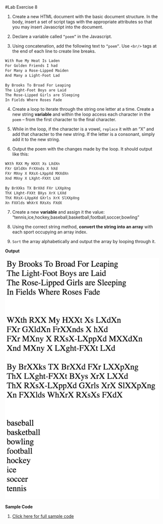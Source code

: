 #Lab Exercise 8

1. Create a new HTML document with the basic document structure. In the body, insert a set of script tags with the appropriate attributes so that you may insert Javascript into the document.

2. Declare a variable called `“poem”` in the Javascript.

3. Using concatenation, add the following text to `“poem”`. Use `<br/>` tags at the end of each line to create line breaks.

```
With Rue My Heat Is Laden
For Golden Friends I had
For Many a Rose-Lipped Maiden
And Many a Light-Foot Lad

By Brooks To Broad For Leaping
The Light-Foot Boys are Laid
The Rose-Lipped Girls are Sleeping
In Fields Where Roses Fade
``` 

4. Create a loop to iterate through the string one letter at a time. Create a new string **variable** and within the loop access each character in the `poem` – from the first character to the final character.

5. While in the loop, if the character is a vowel, `replace` it with an “X” and add that character to the new string. If the letter is a consonant, simply add it to the new string.

6. Output the poem with the changes made by the loop. It should output like this:

```
WXth RXX My HXXt Xs LXdXn
FXr GXldXn FrXXnds X hXd
FXr MXny X RXsX-LXppXd MXXdXn
Xnd MXny X LXght-FXXt LXd

By BrXXks TX BrXXd FXr LXXpXng
ThX LXght-FXXt BXys XrX LXXd
ThX RXsX-LXppXd GXrls XrX SlXXpXng
Xn FXXlds WhXrX RXsXs FXdX
``` 

7. Create a new **variable** and assign it the value: “tennis,ice,hockey,baseball,basketball,football,soccer,bowling”

8. Using the correct string method, **convert the string into an array** with each sport occupying an array index.

9. `Sort` the array alphabetically and output the array by looping through it.


**Output**

![Output](https://github.com/yclim95/JavaScript-for-Beginners/blob/master/session8_string_object/lab_exercise8/lab_exercise8.png)


**Sample Code**

1. [Click here for full sample code](https://github.com/yclim95/JavaScript-for-Beginners/blob/master/session8_string_object/lab_exercise8/lab_exercise8.html)